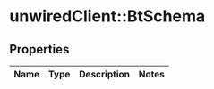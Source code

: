 # unwiredClient::BtSchema

## Properties
Name | Type | Description | Notes
------------ | ------------- | ------------- | -------------


